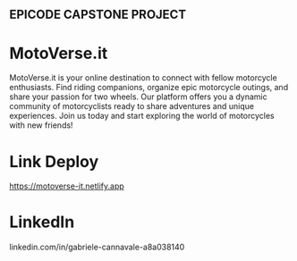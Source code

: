 **EPICODE CAPSTONE PROJECT**
---

# MotoVerse.it

MotoVerse.it is your online destination to connect with fellow motorcycle enthusiasts. 
Find riding companions, organize epic motorcycle outings, and share your passion for two wheels. 
Our platform offers you a dynamic community of motorcyclists ready to share adventures and unique experiences. 
Join us today and start exploring the world of motorcycles with new friends!

# Link Deploy
https://motoverse-it.netlify.app


# LinkedIn
linkedin.com/in/gabriele-cannavale-a8a038140